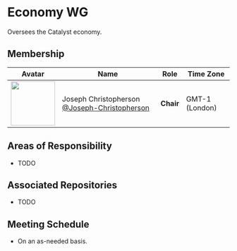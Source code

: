 # Economy WG

Oversees the Catalyst economy.

## Membership

| Avatar | Name | Role | Time Zone |
| -------------------------------------------|----------------------|----------------------------| -------- |
| <img src="https://github.com/Joseph-Christopherson.png" width=100>  | Joseph Christopherson [@Joseph-Christopherson](https://github.com/Joseph-Christopherson) | **Chair** | GMT-1 (London) |

## Areas of Responsibility

* TODO

## Associated Repositories

* TODO

## Meeting Schedule

* On an as-needed basis.

